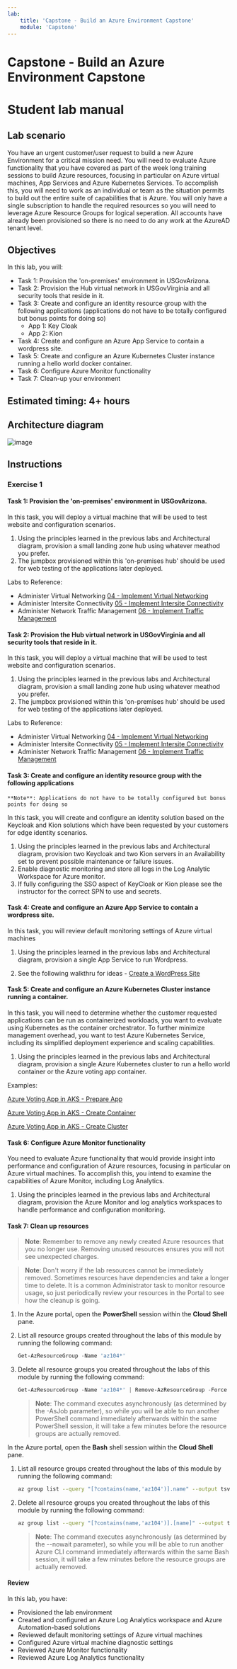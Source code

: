```yaml
---
lab:
    title: 'Capstone - Build an Azure Environment Capstone'
    module: 'Capstone'
---
```


# Capstone - Build an Azure Environment Capstone
# Student lab manual

## Lab scenario

You have an urgent customer/user request to build a new Azure Environment for a critical mission need. You will need to evaluate Azure functionality that you have covered as part of the week long training sessions to build Azure resources, focusing in particular on Azure virtual machines, App Services and Azure Kubernetes Services. To accomplish this, you will need to work as an individual or team as the situation permits to build out the entire suite of capabilities that is Azure. You will only have a single subscription to handle the required resources so you will need to leverage Azure Resource Groups for logical seperation. All accounts have already been provisioned so there is no need to do any work at the AzureAD tenant level.

## Objectives

In this lab, you will:

+ Task 1: Provision the 'on-premises' environment in USGovArizona.
+ Task 2: Provision the Hub virtual network in USGovVirginia and all security tools that reside in it.
+ Task 3: Create and configure an identity resource group with the following applications
    (applications do not have to be totally configured but bonus points for doing so)
  + App 1: Key Cloak
  + App 2: Kion
+ Task 4: Create and configure an Azure App Service to contain a wordpress site.
+ Task 5: Create and configure an Azure Kubernetes Cluster instance running a hello world docker container.
+ Task 6: Configure Azure Monitor functionality
+ Task 7: Clean-up your environment

## Estimated timing: 4+ hours

## Architecture diagram

![image](../media/az104capstone-png.png)

## Instructions

### Exercise 1

#### Task 1: Provision the 'on-premises' environment in USGovArizona.

In this task, you will deploy a virtual machine that will be used to test website and configuration scenarios.

1. Using the principles learned in the previous labs and Architectural diagram, provision a small landing zone hub using whatever meathod you prefer.
2. The jumpbox provisioned within this 'on-premises hub' should be used for web testing of the applications later deployed.

Labs to Reference:

+ Administer Virtual Networking [04 - Implement Virtual Networking](https://microsoftlearning.github.io/AZ-104-MicrosoftAzureAdministrator/Instructions/Labs/LAB_04-Implement_Virtual_Networking.html)
+ Administer Intersite Connectivity [05 - Implement Intersite Connectivity](https://microsoftlearning.github.io/AZ-104-MicrosoftAzureAdministrator/Instructions/Labs/LAB_05-Implement_Intersite_Connectivity.html)
+ Administer Network Traffic Management [06 - Implement Traffic Management](https://microsoftlearning.github.io/AZ-104-MicrosoftAzureAdministrator/Instructions/Labs/LAB_06-Implement_Network_Traffic_Management.html)

#### Task 2: Provision the Hub virtual network in USGovVirginia and all security tools that reside in it.

In this task, you will deploy a virtual machine that will be used to test website and configuration scenarios.

1. Using the principles learned in the previous labs and Architectural diagram, provision a small landing zone hub using whatever meathod you prefer.
2. The jumpbox provisioned within this 'on-premises hub' should be used for web testing of the applications later deployed.

Labs to Reference:

+ Administer Virtual Networking [04 - Implement Virtual Networking](https://microsoftlearning.github.io/AZ-104-MicrosoftAzureAdministrator/Instructions/Labs/LAB_04-Implement_Virtual_Networking.html)
+ Administer Intersite Connectivity [05 - Implement Intersite Connectivity](https://microsoftlearning.github.io/AZ-104-MicrosoftAzureAdministrator/Instructions/Labs/LAB_05-Implement_Intersite_Connectivity.html)
+ Administer Network Traffic Management [06 - Implement Traffic Management](https://microsoftlearning.github.io/AZ-104-MicrosoftAzureAdministrator/Instructions/Labs/LAB_06-Implement_Network_Traffic_Management.html)

#### Task 3: Create and configure an identity resource group with the following applications
    **Note**: Applications do not have to be totally configured but bonus points for doing so

In this task, you will create and configure an identity solution based on the Keycloak and Kion solutions which have been requested by your customers for edge identity scenarios.

1. Using the principles learned in the previous labs and Architectural diagram, provision two Keycloak and two Kion servers in an Availability set to prevent possible maintenance or failure issues.
2. Enable diagnostic monitoring and store all logs in the Log Analytic Workspace for Azure monitor.
3. If fully configuring the SSO aspect of KeyCloak or Kion please see the instructor for the correct SPN to use and secrets.

#### Task 4: Create and configure an Azure App Service to contain a wordpress site.

In this task, you will review default monitoring settings of Azure virtual machines

1. Using the principles learned in the previous labs and Architectural diagram, provision a single App Service to run Wordpress.

2. See the following walkthru for ideas - [Create a WordPress Site](https://learn.microsoft.com/en-us/azure/app-service/quickstart-wordpress)

#### Task 5: Create and configure an Azure Kubernetes Cluster instance running a container.

In this task, you will need to determine whether the customer requested applications can be run as containerized workloads, you want to evaluate using Kubernetes as the container orchestrator. To further minimize management overhead, you want to test Azure Kubernetes Service, including its simplified deployment experience and scaling capabilities.

1. Using the principles learned in the previous labs and Architectural diagram, provision a single Azure Kubernetes cluster to run a hello world container or the Azure voting app container.

Examples:

[Azure Voting App in AKS - Prepare App](https://learn.microsoft.com/en-us/azure/aks/tutorial-kubernetes-prepare-app)

[Azure Voting App in AKS - Create Container](https://learn.microsoft.com/en-us/azure/aks/tutorial-kubernetes-prepare-acr?tabs=azure-cli)

[Azure Voting App in AKS - Create Cluster](https://learn.microsoft.com/en-us/azure/aks/tutorial-kubernetes-deploy-cluster?tabs=azure-cli)

#### Task 6: Configure Azure Monitor functionality

You need to evaluate Azure functionality that would provide insight into performance and configuration of Azure resources, focusing in particular on Azure virtual machines. To accomplish this, you intend to examine the capabilities of Azure Monitor, including Log Analytics.

1. Using the principles learned in the previous labs and Architectural diagram, provision the Azure Monitor and log analytics workspaces to handle performance and configuration monitoring.

#### Task 7: Clean up resources

>**Note**: Remember to remove any newly created Azure resources that you no longer use. Removing unused resources ensures you will not see unexpected charges.

>**Note**:  Don't worry if the lab resources cannot be immediately removed. Sometimes resources have dependencies and take a longer time to delete. It is a common Administrator task to monitor resource usage, so just periodically review your resources in the Portal to see how the cleanup is going. 

1. In the Azure portal, open the **PowerShell** session within the **Cloud Shell** pane.

1. List all resource groups created throughout the labs of this module by running the following command:

   ```powershell
   Get-AzResourceGroup -Name 'az104*'
   ```

1. Delete all resource groups you created throughout the labs of this module by running the following command:

   ```powershell
   Get-AzResourceGroup -Name 'az104*' | Remove-AzResourceGroup -Force -AsJob
   ```

    >**Note**: The command executes asynchronously (as determined by the -AsJob parameter), so while you will be able to run another PowerShell command immediately afterwards within the same PowerShell session, it will take a few minutes before the resource groups are actually removed.

In the Azure portal, open the **Bash** shell session within the **Cloud Shell** pane.

1. List all resource groups created throughout the labs of this module by running the following command:

   ```sh
   az group list --query "[?contains(name,'az104')].name" --output tsv
   ```

1. Delete all resource groups you created throughout the labs of this module by running the following command:

   ```sh
   az group list --query "[?contains(name,'az104')].[name]" --output tsv | xargs -L1 bash -c 'az group delete --name $0 --no-wait --yes'
   ```

    >**Note**: The command executes asynchronously (as determined by the --nowait parameter), so while you will be able to run another Azure CLI command immediately afterwards within the same Bash session, it will take a few minutes before the resource groups are actually removed.


#### Review

In this lab, you have:

+ Provisioned the lab environment
+ Created and configured an Azure Log Analytics workspace and Azure Automation-based solutions
+ Reviewed default monitoring settings of Azure virtual machines
+ Configured Azure virtual machine diagnostic settings
+ Reviewed Azure Monitor functionality
+ Reviewed Azure Log Analytics functionality
